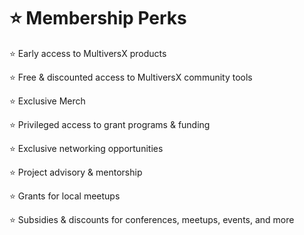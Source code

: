 # ⭐ Membership Perks

⭐ Early access to MultiversX products

⭐ Free & discounted access to MultiversX community tools

⭐ Exclusive Merch

⭐ Privileged access to grant programs & funding

⭐ Exclusive networking opportunities

⭐ Project advisory & mentorship

⭐ Grants for local meetups

⭐ Subsidies & discounts for conferences, meetups, events, and more
